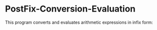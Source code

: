 # PostFix-Conversion-Evaluation
This program converts and evaluates arithmetic expressions in infix form:
